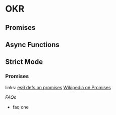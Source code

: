 # OKR
## Promises
## Async Functions
## Strict Mode

### Promises
links:
[es6 defs on promises](https://tc39.github.io/ecma262/#sec-promise-objects)
[Wikipedia on Promises](https://tc39.github.io/ecma262/#sec-promise-objects)

*FAQs*
+ faq one
